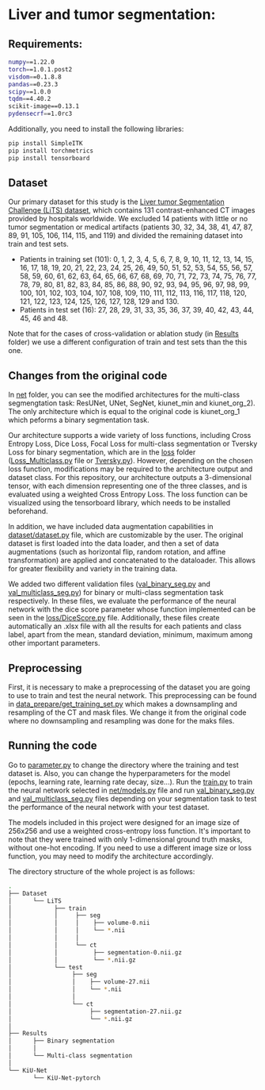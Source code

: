 # Liver and tumor segmentation:

## Requirements:

```bash
numpy==1.22.0
torch==1.0.1.post2
visdom==0.1.8.8
pandas==0.23.3
scipy==1.0.0
tqdm==4.40.2
scikit-image==0.13.1
pydensecrf==1.0rc3
```

Additionally, you need to install the following libraries:  
```bash
pip install SimpleITK
pip install torchmetrics
pip install tensorboard
```

## Dataset

Our primary dataset for this study is the [Liver tumor Segmentation Challenge (LiTS) dataset](https://competitions.codalab.org/competitions/17094), which contains 131 contrast-enhanced CT images provided by hospitals worldwide. We excluded 14 patients with little or no tumor segmentation or medical artifacts (patients 30, 32, 34, 38, 41, 47, 87, 89, 91, 105, 106, 114, 115, and 119) and divided the remaining dataset into train and test sets.
- Patients in training set (101): 0, 1, 2, 3, 4, 5, 6, 7, 8, 9, 10, 11, 12, 13, 14, 15, 16, 17, 18, 19, 20, 21, 22, 23, 24, 25, 26, 49, 50, 51, 52, 53, 54, 55, 56, 57, 58, 59, 60, 61, 62, 63, 64, 65, 66, 67, 68, 69, 70, 71, 72, 73, 74, 75, 76, 77, 78, 79, 80, 81, 82, 83, 84, 85, 86, 88, 90, 92, 93, 94, 95, 96, 97, 98, 99, 100, 101, 102, 103, 104, 107, 108, 109, 110, 111, 112, 113, 116, 117, 118, 120, 121, 122, 123, 124, 125, 126, 127, 128, 129 and 130.
- Patients in test set (16): 27, 28, 29, 31, 33, 35, 36, 37, 39, 40, 42, 43, 44, 45, 46 and 48.

Note that for the cases of cross-validation or ablation study (in [Results](https://github.com/pascutc98/liver-tumor-vessel-segmentation/tree/main/Liver%20and%20tumor/KiU-Net/Results) folder) we use a different configuration of train and test sets than the this one.

## Changes from the original code

In [net](https://github.com/pascutc98/liver-tumor-vessel-segmentation/tree/main/Liver%20and%20tumor/KiU-Net/KiU-Net-pytorch/net) folder, you can see the modified architectures for the multi-class segmengtation task: ResUNet, UNet, SegNet, kiunet_min and kiunet_org_2). The only architecture which is equal to the original code is kiunet_org_1 which peforms a binary segmentation task.

Our architecture supports a wide variety of loss functions, including Cross Entropy Loss, Dice Loss, Focal Loss for multi-class segmentation or Tversky Loss for binary segmentation, which are in the [loss](https://github.com/pascutc98/liver-tumor-vessel-segmentation/tree/main/Liver%20and%20tumor/KiU-Net/KiU-Net-pytorch/loss) folder ([Loss_Multiclass.py](https://github.com/pascutc98/liver-tumor-vessel-segmentation/blob/main/Liver%20and%20tumor/KiU-Net/KiU-Net-pytorch/loss/Loss_Multiclass.py) file or [Tversky.py](https://github.com/pascutc98/liver-tumor-vessel-segmentation/blob/main/Liver%20and%20tumor/KiU-Net/KiU-Net-pytorch/loss/Tversky.py)). However, depending on the chosen loss function, modifications may be required to the architecture output and dataset class. For this repository, our architecture outputs a 3-dimensional tensor, with each dimension representing one of the three classes, and is evaluated using a weighted Cross Entropy Loss. The loss function can be visualized using the tensorboard library, which needs to be installed beforehand.

In addition, we have included data augmentation capabilities in [dataset/dataset.py](https://github.com/pascutc98/liver-tumor-vessel-segmentation/tree/main/Liver%20and%20tumor/KiU-Net/KiU-Net-pytorch/dataset) file, which are customizable by the user. The original dataset is first loaded into the data loader, and then a set of data augmentations (such as horizontal flip, random rotation, and affine transformation) are applied and concatenated to the dataloader. This allows for greater flexibility and variety in the training data.

We added two different validation files ([val_binary_seg.py](https://github.com/pascutc98/liver-tumor-vessel-segmentation/blob/main/Liver%20and%20tumor/KiU-Net/KiU-Net-pytorch/val_binary_seg.py) and [val_multiclass_seg.py](https://github.com/pascutc98/liver-tumor-vessel-segmentation/blob/main/Liver%20and%20tumor/KiU-Net/KiU-Net-pytorch/val_multiclass_seg.py)) for binary or multi-class segmentation task respectively. In these files, we evaluate the performance of the neural network with the dice score parameter whose function implemented can be seen in the [loss/DiceScore.py](https://github.com/pascutc98/liver-tumor-vessel-segmentation/blob/main/Liver%20and%20tumor/KiU-Net/KiU-Net-pytorch/loss/DiceScore.py) file. Additionally, these files create automatically an .xlsx file with all the results for each patients and class label, apart from the mean, standard deviation, minimum, maximum among other important parameters.

## Preprocessing

First, it is necessary to make a preprocessing of the dataset you are going to use to train and test the neural network. This preprocessing can be found in [data_prepare/get_training_set.py](https://github.com/pascutc98/liver-tumor-vessel-segmentation/blob/main/Liver%20and%20tumor/KiU-Net/KiU-Net-pytorch/data_prepare/get_training_set.py) which makes a downsampling and resampling of the CT and mask files. We change it from the original code where no downsampling and resampling was done for the maks files. 

## Running the code

Go to [parameter.py](https://github.com/pascutc98/liver-tumor-vessel-segmentation/blob/main/Liver%20and%20tumor/KiU-Net/KiU-Net-pytorch/parameter.py) to change the directory where the training and test dataset is. Also, you can change the hyperparameters for the model (epochs, learning rate, learning rate decay, size...). Run the [train.py](https://github.com/pascutc98/liver-tumor-vessel-segmentation/blob/main/Liver%20and%20tumor/KiU-Net/KiU-Net-pytorch/train.py) to train the neural network selected in [net/models.py](https://github.com/pascutc98/liver-tumor-vessel-segmentation/blob/main/Liver%20and%20tumor/KiU-Net/KiU-Net-pytorch/net/models.py) file and run [val_binary_seg.py](https://github.com/pascutc98/liver-tumor-vessel-segmentation/blob/main/Liver%20and%20tumor/KiU-Net/KiU-Net-pytorch/val_binary_seg.py) and [val_multiclass_seg.py](https://github.com/pascutc98/liver-tumor-vessel-segmentation/blob/main/Liver%20and%20tumor/KiU-Net/KiU-Net-pytorch/val_multiclass_seg.py) files depending on your segmentation task to test the performance of the neural network with your test dataset. 

The models included in this project were designed for an image size of 256x256 and use a weighted cross-entropy loss function. It's important to note that they were trained with only 1-dimensional ground truth masks, without one-hot encoding. If you need to use a different image size or loss function, you may need to modify the architecture accordingly.

The directory structure of the whole project is as follows:

```bash
.
├── Dataset
│      └── LiTS
│            ├── train
│            │     ├── seg
│            │     │    ├── volume-0.nii
│            │     │    └── *.nii
│            │     │
│            │     └── ct
│            │          ├── segmentation-0.nii.gz
│            │          └── *.nii.gz
│            └── test
│                 ├── seg
│                 │    ├── volume-27.nii
│                 │    └── *.nii
│                 │
│                 └── ct
│                      ├── segmentation-27.nii.gz
│                      └── *.nii.gz
│                      
├── Results
│      ├── Binary segmentation
│      │      
│      └── Multi-class segmentation
│
└── KiU-Net
       └── KiU-Net-pytorch
```






  
